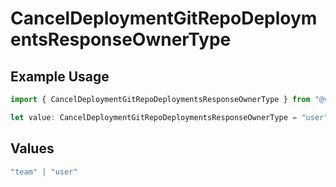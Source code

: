 # CancelDeploymentGitRepoDeploymentsResponseOwnerType

## Example Usage

```typescript
import { CancelDeploymentGitRepoDeploymentsResponseOwnerType } from "@vercel/sdk/models/operations/canceldeployment.js";

let value: CancelDeploymentGitRepoDeploymentsResponseOwnerType = "user";
```

## Values

```typescript
"team" | "user"
```